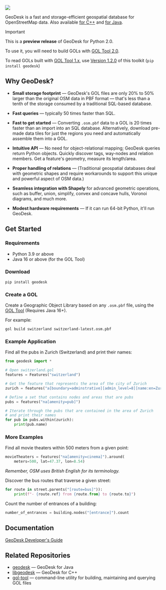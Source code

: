 <img src="https://docs.geodesk.com/img/github-header.png">

GeoDesk is a fast and storage-efficient geospatial database for OpenStreetMap data. 
Also available [for C++](https://github.com/clarisma/libgeodesk) and [for Java](http://www.github.com/clarisma/geodesk).

> [!IMPORTANT]
> This is a **preview release** of GeoDesk for Python 2.0.
>
> To use it, you will need to build GOLs with [GOL Tool 2.0](https://github.com/clarisma/geodesk-gol).
>
> To read GOLs built with [GOL Tool 1.x](https://github.com/clarisma/gol-tool), use [Version 1.2.0](https://github.com/clarisma/geodesk-py/releases/tag/1.2.0) of this toolkit (`pip install geodesk`)
> 

## Why GeoDesk?

- **Small storage footprint** &mdash; GeoDesk's GOL files are only 20% to 50% larger than the original OSM data in PBF format &mdash; that's less than a tenth of the storage consumed by a traditional SQL-based database.

- **Fast queries** &mdash; typically 50 times faster than SQL. 

- **Fast to get started** &mdash; Converting `.osm.pbf` data to a GOL is 20 times faster than an import into an SQL database. Alternatively, download pre-made data tiles for just the regions you need and automatically assemble them into a GOL.

- **Intuitive API** &mdash; No need for object-relational mapping; GeoDesk queries return Python objects. Quickly discover tags, way-nodes and relation members. Get a feature's geometry, measure its length/area. 
 
- **Proper handling of relations** &mdash; (Traditional geospatial databases deal with geometric shapes and require workarounds to support this unique and powerful aspect of OSM data.)

- **Seamless integration with Shapely** for advanced geometric operations, such as buffer, union, simplify, convex and concave hulls, Voronoi diagrams, and much more.

- **Modest hardware requirements** &mdash; If it can run 64-bit Python, it'll run GeoDesk.
 
## Get Started

### Requirements

- Python 3.9 or above
- Java 16 or above (for the GOL Tool)
 
### Download

```
pip install geodesk
```

### Create a GOL

Create a Geographic Object Library based on any `.osm.pbf` file, using the 
[GOL Tool](https://www.geodesk.com/download) (Requires Java 16+).

For example:

```
gol build switzerland switzerland-latest.osm.pbf
```

### Example Application

Find all the pubs in Zurich (Switzerland) and print their names:

```python
from geodesk import *

# Open switzerland.gol
features = Features("switzerland")      

# Get the feature that represents the area of the city of Zurich
zurich = features("a[boundary=adminstrative][admin_level=8][name:en=Zurich]").one

# Define a set that contains nodes and areas that are pubs
pubs = features("na[amenity=pub]")

# Iterate through the pubs that are contained in the area of Zurich
# and print their names
for pub in pubs.within(zurich):
    print(pub.name)        
```

### More Examples

Find all movie theaters within 500 meters from a given point:

```python
movieTheaters = features("na[amenity=cinema]").around(
    meters=500, lat=47.37, lon=8.54)
```

*Remember, OSM uses British English for its terminology.*

Discover the bus routes that traverse a given street:

```python
for route in street.parents("[route=bus]")):
    print(f"- {route.ref} from {route.from} to {route.to}")
```

Count the number of entrances of a building:

```python
number_of_entrances = building.nodes("[entrance]").count
```

## Documentation

[GeoDesk Developer's Guide](https://docs.geodesk.com/python)

## Related Repositories

- [geodesk](http://www.github.com/clarisma/geodesk) &mdash; GeoDesk for Java
- [libgeodesk](https://github.com/clarisma/libgeodesk) &mdash; GeoDesk for C++
- [gol-tool](http://www.github.com/clarisma/gol-tool) &mdash; command-line utility for building, maintaining and querying GOL files
